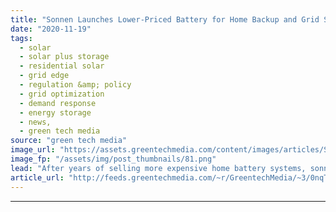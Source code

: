 ```yaml
---
title: "Sonnen Launches Lower-Priced Battery for Home Backup and Grid Services"
date: "2020-11-19"
tags: 
  - solar
  - solar plus storage 
  - residential solar
  - grid edge
  - regulation &amp; policy
  - grid optimization
  - demand response
  - energy storage
  - news,
  - green tech media
source: "green tech media"
image_url: "https://assets.greentechmedia.com/content/images/articles/Sonnen_Core_House_XL.jpeg"
image_fp: "/assets/img/post_thumbnails/81.png"
lead: "After years of selling more expensive home battery systems, sonnen launched a new product Thursday to compete on cost with other mainstream options in the U.S. residential energy storage market. The Germany-based company, acquired by oil major Shell  ..."
article_url: "http://feeds.greentechmedia.com/~r/GreentechMedia/~3/0nqTtYXbFoI/sonnen-launches-cost-competitive-battery-to-expand-home-storage-options"
---
```


---
